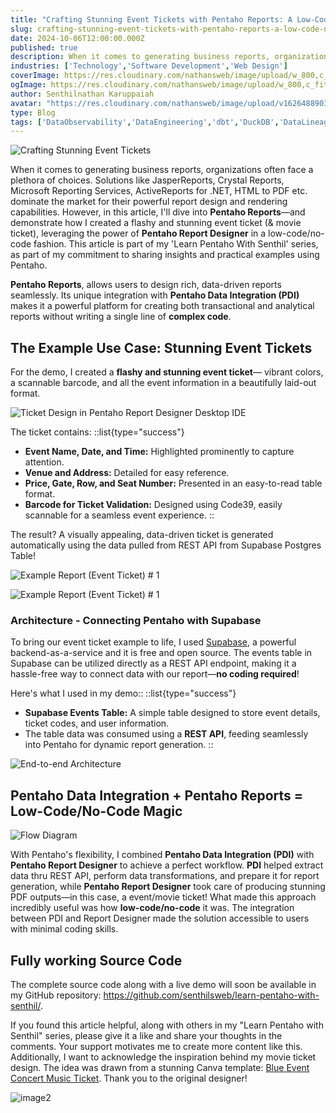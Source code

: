 ```yaml
---
title: "Crafting Stunning Event Tickets with Pentaho Reports: A Low-Code No-Code Journey!"
slug: crafting-stunning-event-tickets-with-pentaho-reports-a-low-code-no-code-journey
date: 2024-10-06T12:00:00.000Z
published: true
description: When it comes to generating business reports, organizations often face a plethora of choices. Solutions like JasperReports, Crystal Reports, Microsoft Reporting Services, ActiveReports for .NET, HTML to PDF etc.
industries: ['Technology','Software Development','Web Design']
coverImage: https://res.cloudinary.com/nathansweb/image/upload/w_800,c_fit,l_text:Arial_60_bold:Crafting%20Stunning%20Event%20Tickets%20with%20Pentaho%20Reports,g_north_east,x_30,y_40/v1711924071/senthilsweb-scl-card-template_cyxogj.webp
ogImage: https://res.cloudinary.com/nathansweb/image/upload/w_800,c_fit,l_text:Arial_60_bold:Crafting%20Stunning%20Event%20Tickets%20with%20Pentaho%20Reports,g_north_east,x_30,y_40/v1711924071/senthilsweb-scl-card-template_cyxogj.webp
author: Senthilnathan Karuppaiah
avatar: "https://res.cloudinary.com/nathansweb/image/upload/v1626488903/profile/Senthil-profile-picture-01_al07i5.jpg"
type: Blog
tags: ['DataObservability','DataEngineering','dbt','DuckDB','DataLineage','Analytics','DataLake','BusinessMetadataManagement','Vue.js','Nuxt.js','Open Source','Web Development','Low Code Platform']
---
```

![Crafting Stunning Event Tickets](/i/blog/crafting_stunning_event_tickets_banner.PNG)

When it comes to generating business reports, organizations often face a plethora of choices. Solutions like JasperReports, Crystal Reports, Microsoft Reporting Services, ActiveReports for .NET, HTML to PDF etc. dominate the market for their powerful report design and rendering capabilities. However, in this article, I'll dive into **Pentaho Reports**—and demonstrate how I created a flashy and stunning event ticket (& movie ticket), leveraging the power of **Pentaho Report Designer** in a low-code/no-code fashion. This article is part of my 'Learn Pentaho With Senthil' series, as part of my commitment to sharing insights and practical examples using Pentaho.

**Pentaho Reports**, allows users to design rich, data-driven reports seamlessly. Its unique integration with **Pentaho Data Integration (PDI)** makes it a powerful platform for creating both transactional and analytical reports without writing a single line of **complex code**.

## The Example Use Case: Stunning Event Tickets

For the demo, I created a **flashy and stunning event ticket**— vibrant colors, a scannable barcode, and all the event information in a beautifully laid-out format.

![Ticket Design in Pentaho Report Designer Desktop IDE](/i/blog/crafting_stunning_event_tickets_design_1.PNG)

The ticket contains:
::list{type="success"}
- **Event Name, Date, and Time:** Highlighted prominently to capture attention.
- **Venue and Address:** Detailed for easy reference.
- **Price, Gate, Row, and Seat Number:** Presented in an easy-to-read table format.
- **Barcode for Ticket Validation:** Designed using Code39, easily scannable for a seamless event experience.
:: 

The result? A visually appealing, data-driven ticket is generated automatically using the data pulled from REST API from Supabase Postgres Table!

![Example Report (Event Ticket) # 1](/i/blog/crafting_stunning_event_tickets_example_report_2.PNG)


![Example Report (Event Ticket) # 1](/i/blog/crafting_stunning_event_tickets_example_report_3.PNG)

### Architecture - Connecting Pentaho with Supabase
To bring our event ticket example to life, I used <a class="dark:text-teal-400 relative transition hover:text-teal-500 dark:hover:text-teal-400" href="https://supabase.com/">Supabase</a>, a powerful backend-as-a-service and it is free and open source. The events table in Supabase can be utilized directly as a REST API endpoint, making it a hassle-free way to connect data with our report—**no coding required**!

Here's what I used in my demo::
::list{type="success"}

- **Supabase Events Table:** A simple table designed to store event details, ticket codes, and user information.
- The table data was consumed using a **REST API**, feeding seamlessly into Pentaho for dynamic report generation.
::

![End-to-end Architecture](/i/blog/crafting_stunning_event_tickets_end_to_end_architecture_4.PNG)

## Pentaho Data Integration + Pentaho Reports = Low-Code/No-Code Magic

![Flow Diagram](/i/blog/crafting_stunning_event_tickets_flow_5.PNG)

With Pentaho's flexibility, I combined **Pentaho Data Integration (PDI)** with **Pentaho Report Designer** to achieve a perfect workflow. **PDI** helped extract data thru REST API, perform data transformations, and prepare it for report generation, while **Pentaho Report Designer** took care of producing stunning PDF outputs—in this case, a event/movie ticket!
What made this approach incredibly useful was how **low-code/no-code** it was. The integration between PDI and Report Designer made the solution accessible to users with minimal coding skills. 

## Fully working Source Code 

The complete source code along with a live demo will soon be available in my GitHub repository: https://github.com/senthilsweb/learn-pentaho-with-senthil/.

If you found this article helpful, along with others in my "Learn Pentaho with Senthil" series, please give it a like and share your thoughts in the comments. Your support motivates me to create more content like this.
Additionally, I want to acknowledge the inspiration behind my movie ticket design. The idea was drawn from a stunning Canva template: <a href="https://github.com/senthilsweb/learn-pentaho-with-senthil/" class="dark:text-teal-400 relative transition hover:text-teal-500 dark:hover:text-teal-400">Blue Event Concert Music Ticket</a>. Thank you to the original designer!

![image2](/i/blog/crafting_stunning_event_tickets_festival_6.PNG)